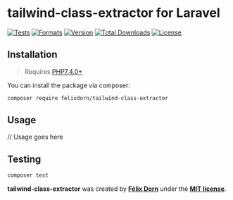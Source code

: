 # tailwind-class-extractor for Laravel                 

[![Tests](https://github.com/felixdorn/tailwind-class-extractor/actions/workflows/tests.yml/badge.svg?branch=master)](https://github.com/felixdorn/tailwind-class-extractor/actions/workflows/tests.yml)
[![Formats](https://github.com/felixdorn/tailwind-class-extractor/actions/workflows/formats.yml/badge.svg?branch=master)](https://github.com/felixdorn/tailwind-class-extractor/actions/workflows/formats.yml)
[![Version](https://poser.pugx.org/felixdorn/tailwind-class-extractor/version)](//packagist.org/packages/felixdorn/tailwind-class-extractor)
[![Total Downloads](https://poser.pugx.org/felixdorn/tailwind-class-extractor/downloads)](//packagist.org/packages/felixdorn/tailwind-class-extractor)
[![License](https://poser.pugx.org/felixdorn/tailwind-class-extractor/license)](//packagist.org/packages/felixdorn/tailwind-class-extractor)

## Installation

> Requires [PHP7.4.0+](https://php.net/releases)

You can install the package via composer:

```bash
composer require felixdorn/tailwind-class-extractor
```

## Usage
// Usage goes here

## Testing
```bash
composer test
```

**tailwind-class-extractor** was created by **[Félix Dorn](https://twitter.com/afelixdorn)** under the **[MIT license](https://opensource.org/licenses/MIT)**.
